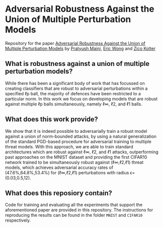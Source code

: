 # Adversarial Robustness Against the Union of Multiple Perturbation Models

Repository for the paper [Adversarial Robustness Against the Union of Multiple Perturbation Models](https://arxiv.org/abs/1909.04068) by [Pratyush Maini](https://github.com/pratyush911), [Eric Wong](https://riceric22.github.io) and [Zico Kolter](http://zicokolter.com)

## What is robustness against a union of multiple perturbation models?
While there has been a significant body of work that has focussed on creating classifiers that are robust to adversarial perturbations within a specified ℓp ball, the majority of defences have been restricted to a particular norm. In this work we focus on developing models that are robust against multiple ℓp balls simultaneously, namely ℓ∞, ℓ2, and ℓ1 balls.


## What does this work provide?
We show that it is indeed possible to adversarially train a robust model against a union of norm-bounded attacks, by using a natural generalization of the standard PGD-based procedure for adversarial training to multiple threat models. With this approach, we are able to train standard architectures which are robust against ℓ∞, ℓ2, and ℓ1 attacks, outperforming past approaches on the MNIST dataset and providing the first CIFAR10 network trained to be simultaneously robust against (ℓ∞,ℓ2,ℓ1) threat models, which achieves adversarial accuracy rates of (47.6%,64.8%,53.4%) for (ℓ∞,ℓ2,ℓ1) perturbations with radius ϵ=(0.03,0.5,12).

## What does this reposiory contain?
Code for training and evaluating all the experiments that support the aforementioned paper are provided in this repository. 
The instructions for reproducing the results can be found in the folder `MNIST` and `CIFAR10` respectively.




